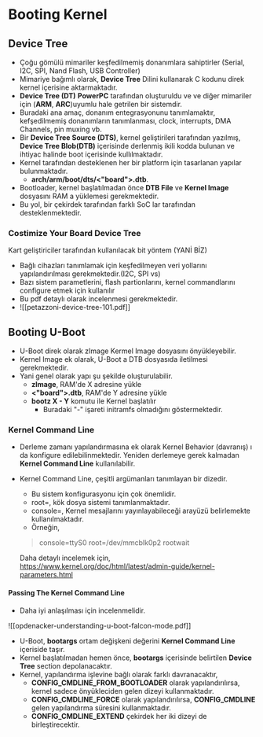 # Booting Kernel

## Device Tree
- Çoğu gömülü mimariler keşfedilmemiş donanımlara sahiptirler (Serial, I2C, SPI, Nand Flash, USB Controller)
- Mimariye bağımlı olarak, **Device Tree** Dilini kullanarak C kodunu direk kernel içerisine aktarmaktadır.
- **Device Tree (DT)** **PowerPC** tarafından oluşturuldu ve ve diğer mimariler için (**ARM**, **ARC**)uyumlu hale getrilen bir sistemdir.
- Buradaki ana amaç, donanım entegrasyonunu tanımlamaktır, kefşedilmemiş donanımların tanımlanması, clock, interrupts, DMA Channels, pin muxing vb. 
- Bir **Device Tree Source (DTS)**, kernel geliştirileri tarafından yazılmış, **Device Tree Blob(DTB)** içerisinde derlenmiş ikili kodda bulunan ve ihtiyac halinde boot içerisinde kullılmaktadır.
- Kernel tarafından desteklenen her bir platform için tasarlanan yapılar bulunmaktadır.
	- **arch/arm/boot/dts/<"board">.dtb**.
- Bootloader, kernel başlatılmadan önce **DTB File** ve **Kernel Image** dosyasını RAM a yüklemesi gerekmektedir.
- Bu yol, bir çekirdek tarafından farklı SoC lar tarafından desteklenmektedir.

### Costimize Your Board Device Tree
Kart geliştiriciler tarafından kullanılacak bit yöntem (YANİ BİZ)

- Bağlı cihazları tanımlamak için keşfedilmeyen veri yollarını yapılandırılması gerekmektedir.(I2C, SPI vs)
- Bazı sistem parametlerini, flash partionlarını, kernel commandlarını configure etmek için kullanılır
- Bu pdf detaylı olarak incelenmesi gerekmektedir.
- ![[petazzoni-device-tree-101.pdf]]

## Booting U-Boot

- U-Boot direk olarak zImage Kermel Image dosyasını önyükleyebilir.
- Kernel Image ek olarak,  U-Boot a DTB dosyasıda iletilmesi gerekmektedir.
- Yani genel olarak yapı şu şekilde oluşturulabilir.
	- **zImage**, RAM'de X adresine yükle
	- **<"board">.dtb**, RAM'de Y adresine yükle
	- **bootz X - Y** komutu ile Kernel başlatılır
		- Buradaki "-" işareti initramfs olmadığını göstermektedir.


### Kernel Command Line 
- Derleme zamanı yapılandırmasına ek olarak Kernel Behavior (davranış) ı da konfigure edilebilinmektedir. Yeniden derlemeye gerek kalmadan **Kernel Command Line** kullanılabilir.
- Kernel Command Line, çeşitli argümanları tanımlayan bir dizedir.
	- Bu sistem konfigurasyonu için çok önemlidir.
	- root=, kök dosya sistemi tanımlanmaktadır.
	- console=, Kernel mesajlarını yayınlayabileceği arayüzü belirlemekte kullanılmaktadır.
	- Örneğin,
	> console=ttyS0 root=/dev/mmcblk0p2 rootwait
	
	Daha detaylı incelemek için,
	https://www.kernel.org/doc/html/latest/admin-guide/kernel-parameters.html


#### Passing The Kernel Command Line

- Daha iyi anlaşılması için incelenmelidir.

![[opdenacker-understanding-u-boot-falcon-mode.pdf]]

- U-Boot, **bootargs** ortam değişkeni değerini **Kernel Command Line** içeriside taşır.
- Kernel başlatılmadan hemen önce, **bootargs** içerisinde belirtilen **Device Tree** section depolanacaktır.
- Kernel, yapılandırma işlevine bağlı olarak farklı davranacaktır, 
	- **CONFIG_CMDLINE_FROM_BOOTLOADER** olarak yapılandırılırsa, kernel sadece önyükleciden gelen dizeyi kullanmaktadır.
	- **CONFIG_CMDLINE_FORCE** olarak yapılandırılırsa, **CONFIG_CMDLINE** gelen yapılandırma süresini kullanmaktadır.
	- **CONFIG_CMDLINE_EXTEND** çekirdek her iki dizeyi de birleştirecektir.